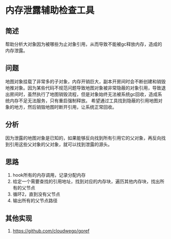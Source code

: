 # 内存泄露辅助检查工具

## 简述
帮助分析大对象因为被哪些为止对象引用，从而导致不能被gc释放内存，造成的内存泄露。

## 问题
地图对象挂载了非常多的子对象，内存开销巨大，副本开房间时会不断创建和销毁地推对象。因为某些代码不规范问题导致地图对象被非常隐蔽的对象引用，导致退出房间时，虽然执行了地图销毁流程，但是对象始终无法被系统gc回收，造成系统内存不足无法服务，只有重启强制释放。
希望通过工具找到隐蔽的引用地图对象的地方，然后销毁地图时断开引用，让系统正常回收。

## 分析
因为泄露的地图对象是已知的，如果能够反向找到所有引用它的父对象，再反向找到引用这些父对象的父对象，就可以找到泄露的源头。

## 思路
1. hook所有的内存调用，记录分配内存
2. 给定一个需要查找的引用地址，找到对应的内存块，遍历其他内存块，找出所有的父节点
3. 循环2，直到没有父节点
4. 输出所有的父节点路径

## 其他实现
1. https://github.com/cloudwego/goref
